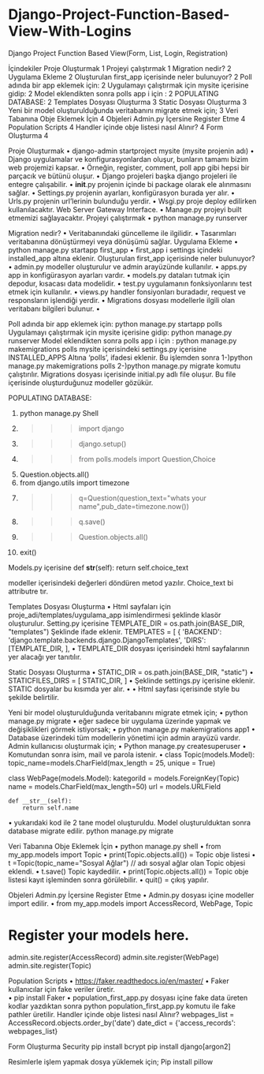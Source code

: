 # Django-Project-Function-Based-View-With-Logins
Django Project Function Based View(Form, List, Login, Registration)

İçindekiler
Proje Oluşturmak	1
Projeyi çalıştırmak	1
Migration nedir?	2
Uygulama  Ekleme	2
Oluşturulan first_app içerisinde neler bulunuyor?	2
Poll adında bir app eklemek için:	2
Uygulamayı çalıştırmak için mysite içerisine gidip:	2
Model eklendikten sonra polls app i için :	2
POPULATING DATABASE:	2
Templates Dosyası Oluşturma	3
Static Dosyası Oluşturma	3
Yeni bir model oluşturulduğunda veritabanını migrate etmek için;	3
Veri Tabanına Obje Eklemek İçin	4
Objeleri Admin.py İçersine Register Etme	4
Population Scripts	4
Handler içinde obje listesi nasıl Alınır?	4
Form Oluşturma	4




Proje Oluşturmak 
•	django-admin startproject mysite (mysite projenin adı)
•	Django uygulamalar ve konfigurasyonlardan oluşur, bunların tamamı bizim web projemizi kapsar.
•	Örneğin, register, comment, poll app gibi hepsi bir parçacık ve bütünü oluşur.
•	Django projeleri başka django projeleri ile entegre çalışabilir.
•	__init__.py projenin içinde bi package olarak ele alınmasını sağlar.
•	Settings.py projenin ayarları, konfigürasyon  burada yer alır.
•	Urls.py projenin url’lerinin bulunduğu yerdir.
•	Wsgi.py proje deploy edilirken kullanılacaktır. Web Server Gateway Interface.
•	Manage.py projeyi built etmemizi sağlayacaktır.
Projeyi çalıştırmak
•	python manage.py runserver 

Migration nedir?
•	Veritabanındaki güncelleme ile ilgilidir.
•	Tasarımları veritabanına dönüştürmeyi veya dönüşümü sağlar.
Uygulama  Ekleme
•	python manage.py startapp first_app
•	first_app i settings içindeki installed_app altına eklenir.
Oluşturulan first_app içerisinde neler bulunuyor?
•	admin.py modeller oluşturulur ve admin arayüzünde kullanılır.
•	apps.py app in konfigürasyon ayarları vardır.
•	models.py dataları tutmak için depodur, kısacası data modelidir.
•	test.py uygulamanın fonksiyonlarını test etmek için kullanılır.
•	views.py  handler fonsiyonları buradadır, request ve responsların işlendiği yerdir.
•	Migrations dosyası modellerle ilgili olan veritabanı bilgileri bulunur.
•	


Poll adında bir app eklemek için:
python manage.py startapp polls
Uygulamayı çalıştırmak için mysite içerisine gidip:
  python manage.py runserver
Model eklendikten sonra polls app i için :
python manage.py makemigrations polls
mysite içerisindeki settings.py içerisine INSTALLED_APPS Altına ‘polls’, ifadesi eklenir. Bu işlemden sonra 
1-)python manage.py makemigrations polls
2-)python manage.py migrate
 komutu çalıştırılır. Migrations dosyası içerisinde initial.py adlı file oluşur. Bu file içerisinde oluşturduğunuz modeller gözükür.

POPULATING DATABASE:
1.	python manage.py Shell
2.	>>> import django
3.	>>> django.setup()
4.	>>> from polls.models import Question,Choice
5.	Question.objects.all()
6.	from django.utils import timezone
7.	>>> q=Question(question_text="whats your name",pub_date=timezone.now())
8.	>>> q.save()
9.	>>> Question.objects.all()
10.	exit()

Models.py içerisine 
def __str__(self):
 return self.choice_text


modeller içerisindeki değerleri döndüren metod yazılır. Choice_text bi attributre tır.


Templates Dosyası Oluşturma
•	Html sayfaları için proje_adi/templates/uygulama_app isimlendirmesi şeklinde klasör oluşturulur.
Setting.py içerisine TEMPLATE_DIR = os.path.join(BASE_DIR, "templates")
Şeklinde ifade eklenir. TEMPLATES = [
    {
        'BACKEND': 'django.template.backends.django.DjangoTemplates',
        'DIRS': [TEMPLATE_DIR, ],
•	TEMPLATE_DIR dosyası içerisindeki html sayfalarının yer alacağı yer tanıtılır.


Static Dosyası Oluşturma
•	STATIC_DIR = os.path.join(BASE_DIR, "static")
•	STATICFILES_DIRS = [
    STATIC_DIR,
]
•	Şeklinde settings.py içerisine eklenir. STATIC dosyalar bu kısımda yer alır. 
•	<link rel="stylesheet" href="{% static 'css/mystyle.css' %}"/>
•	Html sayfası içerisinde style bu şekilde belirtilir.

Yeni bir model oluşturulduğunda veritabanını migrate etmek için;
•	python manage.py migrate
•	eğer sadece bir uygulama üzerinde yapmak ve değişiklikleri görmek istiyorsak;
•	python manage.py makemigrations app1
•	Database üzerindeki tüm modellerin yönetimi için admin arayüzü vardır. Admin kullanıcısı oluşturmak için;
•	Python manage.py createsuperuser
•	Komutundan sonra isim, mail ve parola istenir.
•	class Topic(models.Model):
    topic_name=models.CharField(max_length = 25, unique = True)

class WebPage(models.Model):
    kategoriId = models.ForeignKey(Topic)
    name = models.CharField(max_length=50)
    url = models.URLField

    def __str__(self):
        return self.name
•	yukarıdaki kod ile 2 tane model oluşturuldu. Model oluşturulduktan sonra database migrate edilir. python manage.py migrate

Veri Tabanına Obje Eklemek İçin
•	python manage.py shell
•	from my_app.models import Topic
•	print(Topic.objects.all()) = Topic obje listesi 
•	t =Topic(topic_name="Sosyal Ağlar") // adı sosyal ağlar olan Topic objesi eklendi.
•	t.save() Topic kaydedilir.
•	print(Topic.objects.all()) = Topic obje listesi kayıt işleminden sonra görülebilir.
•	 quit() = çıkış yapılır.

Objeleri Admin.py İçersine Register Etme
•	Admin.py dosyası içine modeller import edilir.
•	from my_app.models import AccessRecord, WebPage, Topic
# Register your models here.
admin.site.register(AccessRecord)
admin.site.register(WebPage)
admin.site.register(Topic)

Population Scripts
•	https://faker.readthedocs.io/en/master/
•	Faker kullanıcılar için fake veriler üretir.	
•	pip install Faker
•	population_first_app.py dosyası içine fake data üreten  kodlar yazdıktan sonra python population_first_app.py komutu ile fake pathler üretilir.
Handler içinde obje listesi nasıl Alınır?
webpages_list = AccessRecord.objects.order_by('date')
date_dict = {'access_records': webpages_list}

Form Oluşturma
Security
pip install bcrypt
pip install django[argon2]

Resimlerle işlem yapmak dosya yüklemek için;
Pip install pillow 

